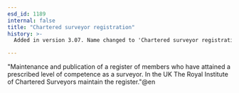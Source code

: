 ```yaml
---
esd_id: 1189
internal: false
title: "Chartered surveyor registration"
history: >-
  Added in version 3.07. Name changed to 'Chartered surveyor registration' in version 4.00.

---
```


"Maintenance and publication of a register of members who have attained a prescribed level of competence as a surveyor.
In the UK The Royal Institute of Chartered Surveyors maintain the register."@en

